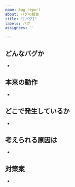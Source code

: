 ```yaml
---
name: Bug report
about: バグの報告
title: "[バグ]"
labels: バグ
assignees: ''

---
```


## どんなバグか
- 

## 本来の動作
- 

## どこで発生しているか
- 

## 考えられる原因は
-

## 対策案
-
